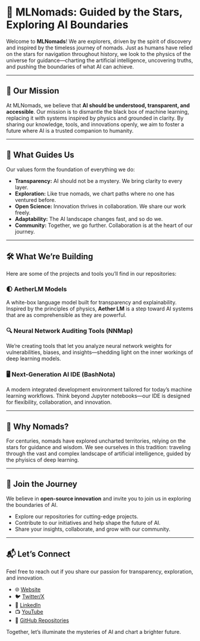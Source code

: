 # 🌌 MLNomads: Guided by the Stars, Exploring AI Boundaries

Welcome to **MLNomads**! We are explorers, driven by the spirit of discovery and inspired by the timeless journey of nomads. Just as humans have relied on the stars for navigation throughout history, we look to the physics of the universe for guidance—charting the artificial intelligence, uncovering truths, and pushing the boundaries of what AI can achieve.  

---

## 🌟 Our Mission  

At MLNomads, we believe that **AI should be understood, transparent, and accessible**. Our mission is to dismantle the black box of machine learning, replacing it with systems inspired by physics and grounded in clarity. By sharing our knowledge, tools, and innovations openly, we aim to foster a future where AI is a trusted companion to humanity.  

---

## 🧭 What Guides Us  

Our values form the foundation of everything we do:  

- **Transparency:** AI should not be a mystery. We bring clarity to every layer.  
- **Exploration:** Like true nomads, we chart paths where no one has ventured before.  
- **Open Science:** Innovation thrives in collaboration. We share our work freely.  
- **Adaptability:** The AI landscape changes fast, and so do we.  
- **Community:** Together, we go further. Collaboration is at the heart of our journey.  

---

## 🛠️ What We’re Building  

Here are some of the projects and tools you’ll find in our repositories:  

### 🌓 AetherLM Models
A white-box language model built for transparency and explainability. Inspired by the principles of physics, **Aether LM** is a step toward AI systems that are as comprehensible as they are powerful.  

### 🔍 Neural Network Auditing Tools (NNMap)
We’re creating tools that let you analyze neural network weights for vulnerabilities, biases, and insights—shedding light on the inner workings of deep learning models.  

### 🖥️ Next-Generation AI IDE  (BashNota)
A modern integrated development environment tailored for today’s machine learning workflows. Think beyond Jupyter notebooks—our IDE is designed for flexibility, collaboration, and innovation.  

---

## 🌌 Why Nomads?  

For centuries, nomads have explored uncharted territories, relying on the stars for guidance and wisdom. We see ourselves in this tradition: traveling through the vast and complex landscape of artificial intelligence, guided by the phyisics of deep learning.  

---

## 🤝 Join the Journey  

We believe in **open-source innovation** and invite you to join us in exploring the boundaries of AI.  

- Explore our repositories for cutting-edge projects.  
- Contribute to our initiatives and help shape the future of AI.  
- Share your insights, collaborate, and grow with our community.  

---

## 📬 Let’s Connect  

Feel free to reach out if you share our passion for transparency, exploration, and innovation.  

- 🌐 [Website](https://www.mlnomads.com/)  
- 🐦 [Twitter/X](https://x.com/mlnomads)  
- 💼 [LinkedIn](https://www.linkedin.com/company/mlnomads)  
- 📺 [YouTube](https://www.youtube.com/@mlnomads)  
- 📂 [GitHub Repositories](https://github.com/mlnomads)  

Together, let’s illuminate the mysteries of AI and chart a brighter future.  
